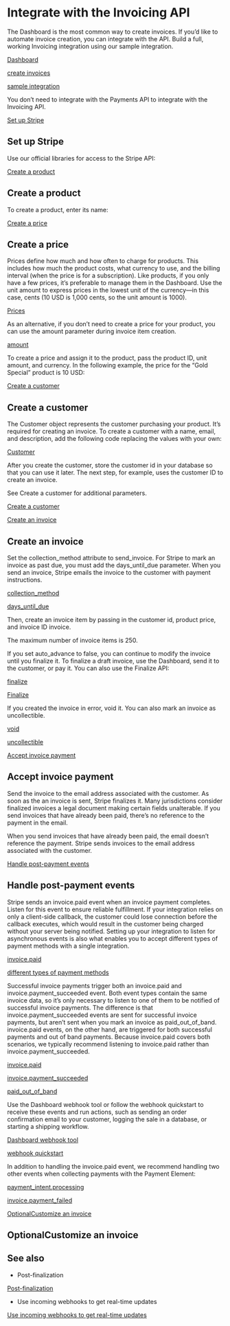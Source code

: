 # Integrate with the Invoicing API

The Dashboard is the most common way to create invoices. If you’d like to automate invoice creation, you can integrate with the API. Build a full, working Invoicing integration using our sample integration.

[Dashboard](https://dashboard.stripe.com/invoices)

[create invoices](/invoicing/dashboard#create-invoice)

[sample integration](/invoicing/integration/quickstart)

You don’t need to integrate with the Payments API to integrate with the Invoicing API.

[Set up Stripe](#setup)

## Set up Stripe

Use our official libraries for access to the Stripe API:

[Create a product](#create-product)

## Create a product

To create a product, enter its name:

[Create a price](#create-prices)

## Create a price

Prices define how much and how often to charge for products. This includes how much the product costs, what currency to use, and the billing interval (when the price is for a subscription). Like products, if you only have a few prices, it’s preferable to manage them in the Dashboard. Use the unit amount to express prices in the lowest unit of the currency—in this case, cents (10 USD is 1,000 cents, so the unit amount is 1000).

[Prices](/api#prices)

As an alternative, if you don’t need to create a price for your product, you can use the amount parameter during invoice item creation.

[amount](/api/invoiceitems/create#create_invoiceitem-amount)

To create a price and assign it to the product, pass the product ID, unit amount, and currency. In the following example, the price for the “Gold Special” product is 10 USD:

[Create a customer](#create-customer-code)

## Create a customer

The Customer object represents the customer purchasing your product. It’s required for creating an invoice. To create a customer with a name, email, and description, add the following code replacing the values with your own:

[Customer](/api#customer_object)

After you create the customer, store the customer id in your database so that you can use it later. The next step, for example, uses the customer ID to create an invoice.

See Create a customer for additional parameters.

[Create a customer](/api/customers/create)

[Create an invoice](#create-invoice-code)

## Create an invoice

Set the collection_method attribute to send_invoice. For Stripe to mark an invoice as past due, you must add the days_until_due parameter. When you send an invoice, Stripe emails the invoice to the customer with payment instructions.

[collection_method](/api/invoices/object#invoice_object-collection_method)

[days_until_due](/api/invoices/create#create_invoice-days_until_due)

Then, create an invoice item by passing in the customer id, product price, and invoice ID invoice.

The maximum number of invoice items is 250.

If you set auto_advance to false, you can continue to modify the invoice until you finalize it. To finalize a draft invoice, use the Dashboard, send it to the customer, or pay it. You can also use the Finalize API:

[finalize](/invoicing/integration/workflow-transitions)

[Finalize](/api/invoices/finalize)

If you created the invoice in error, void it. You can also mark an invoice as uncollectible.

[void](/invoicing/overview#void)

[uncollectible](/invoicing/overview#uncollectible)

[Accept invoice payment](#accept-invoice-payment)

## Accept invoice payment

Send the invoice to the email address associated with the customer. As soon as the an invoice is sent, Stripe finalizes it. Many jurisdictions consider finalized invoices a legal document making certain fields unalterable. If you send invoices that have already been paid, there’s no reference to the payment in the email.

When you send invoices that have already been paid, the email doesn’t reference the payment. Stripe sends invoices to the email address associated with the customer.

[Handle post-payment events](#handle-payment-events)

## Handle post-payment events

Stripe sends an invoice.paid event when an invoice payment completes. Listen for this event to ensure reliable fulfillment. If your integration relies on only a client-side callback, the customer could lose connection before the callback executes, which would result in the customer being charged without your server being notified. Setting up your integration to listen for asynchronous events is also what enables you to accept different types of payment methods with a single integration.

[invoice.paid](/api/events/types?event_types-invoice.paid)

[different types of payment methods](https://stripe.com/payments/payment-methods-guide)

Successful invoice payments trigger both an invoice.paid and invoice.payment_succeeded event. Both event types contain the same invoice data, so it’s only necessary to listen to one of them to be notified of successful invoice payments. The difference is that invoice.payment_succeeded events are sent for successful invoice payments, but aren’t sent when you mark an invoice as paid_out_of_band. invoice.paid events, on the other hand, are triggered for both successful payments and out of band payments. Because invoice.paid covers both scenarios, we typically recommend listening to invoice.paid rather than invoice.payment_succeeded.

[invoice.paid](/api/events/types?event_types-invoice.paid)

[invoice.payment_succeeded](/api/events/types?event_types-invoice.payment_succeeded)

[paid_out_of_band](/api/invoices/pay#pay_invoice-paid_out_of_band)

Use the Dashboard webhook tool or follow the webhook quickstart to receive these events and run actions, such as sending an order confirmation email to your customer, logging the sale in a database, or starting a shipping workflow.

[Dashboard webhook tool](https://dashboard.stripe.com/webhooks)

[webhook quickstart](/webhooks/quickstart)

In addition to handling the invoice.paid event, we recommend handling two other events when collecting payments with the Payment Element:

[payment_intent.processing](/api/events/types?lang=php#event_types-payment_intent.processing)

[invoice.payment_failed](/api/events/types?lang=php#event_types-payment_intent.payment_failed)

[OptionalCustomize an invoice](#customize-invoices)

## OptionalCustomize an invoice

## See also

- Post-finalization

[Post-finalization](/invoicing/integration/workflow-transitions#post-finalized)

- Use incoming webhooks to get real-time updates

[Use incoming webhooks to get real-time updates](/webhooks)
